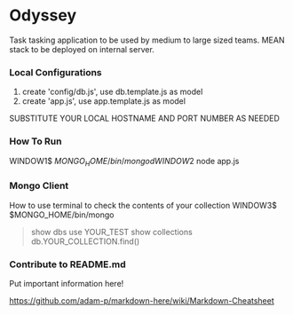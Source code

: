 # Odyssey
Task tasking application to be used by medium to large sized teams. MEAN stack to be deployed on internal server.

### Local Configurations
1. create 'config/db.js', use db.template.js as model
2. create 'app.js', use app.template.js as model

SUBSTITUTE YOUR LOCAL HOSTNAME AND PORT NUMBER AS NEEDED

### How To Run

WINDOW1$ $MONGO_HOME/bin/mongod
WINDOW2$ node app.js

### Mongo Client

How to use terminal to check the contents of your collection
WINDOW3$ $MONGO_HOME/bin/mongo
> show dbs
> use YOUR_TEST
> show collections
> db.YOUR_COLLECTION.find()

### Contribute to README.md
Put important information here!

https://github.com/adam-p/markdown-here/wiki/Markdown-Cheatsheet